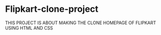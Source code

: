 # Flipkart-clone-project
THIS PROJECT IS ABOUT MAKING THE CLONE HOMEPAGE OF FLIPKART USING HTML AND CSS
